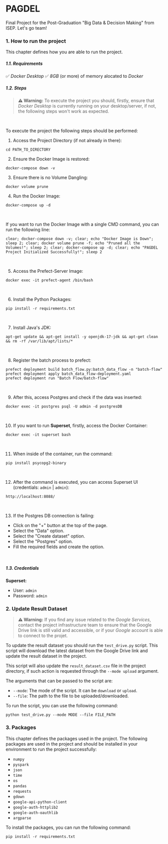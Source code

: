 # PAGDEL

Final Project for the Post-Graduation "Big Data &amp; Decision Making" from ISEP. 
Let's go team!
<br>

### 1. How to run the project

This chapter defines how you are able to run the project.

##### 1.1. Requirements
✅ *Docker Desktop*
✅ *8GB* (or more) of memory alocated to *Docker*

##### 1.2. Steps

>**⚠️ Warning:** To execute the project you should, firstly, ensure that *Docker  Desktop* is currently running on your desktop/server, if not, the following steps won't work as expected.

<br>

To execute the project the following steps should be performed:

1. Access the Project Directory (if not already in there):
```
cd PATH_TO_DIRECTORY
```

2. Ensure the Docker Image is restored:
```
docker-compose down -v
```

3. Ensure there is no Volume Dangling:
```
docker volume prune
```

4. Run the Docker Image:
```
docker-compose up -d  
```

<br>

If you want to run the Docker Image with a single CMD command, you can run the following line:
```
clear; docker-compose down -v; clear; echo "Docker Image is Down"; sleep 2; clear; docker volume prune -f; echo "Pruned all the Volumes!"; sleep 2; clear; docker-compose up -d; clear; echo "PAGDEL Project Initialized Successfully!"; sleep 2
``` 

<br>

5. Access the Prefect-Server Image:
```
docker exec -it prefect-agent /bin/bash      
```

<br>

6. Install the Python Packages:
```
pip install -r requirements.txt
```

<br>

7. Install Java's JDK:
```
apt-get update && apt-get install -y openjdk-17-jdk && apt-get clean && rm -rf /var/lib/apt/lists/*
```

<br>

8. Register the batch process to prefect:
```
prefect deployment build batch_flow.py:batch_data_flow -n "batch-flow"
prefect deployment apply batch_data_flow-deployment.yaml
prefect deployment run "Batch Flow/batch-flow"
```

<br>

9. After this, access Postgres and check if the data was inserted:
```
docker exec -it postgres psql -U admin -d postgresDB
```

<br>

10. If you want to run **Superset**, firstly, access the Docker Container:
```
docker exec -it superset bash
```

<br>

11. When inside of the container, run the command:
```
pip install psycopg2-binary
```

<br>

12. After the command is executed, you can access Superset UI (credentials: `admin` | `admin`):
```
http://localhost:8088/
```

<br>

13. If the Postgres DB connection is failing:

- Click on the "+" button at the top of the page.
- Select the "Data" option.
- Select the "Create dataset" option.
- Select the "Postgres" option.
- Fill the required fields and create the option.

<br>

##### 1.3. Credentials
**Superset:**
- User: `admin`
- Password: `admin`



### 2. Update Result Dataset

>**⚠️ Warning:** If you find any issue related to the *Google Services*, contact the project infrastructure team to ensure that the Google Drive link is still valid and accessible, or if your *Google* account is able to connect to the projet.

To update the result dataset you should run the `test_drive.py` script.
This script will download the latest dataset from the Google Drive link and update the result dataset in the project.

This script will also update the `result_dataset.csv` file in the project directory, if such action is requested through the `--mode upload` argument.

The arguments that can be passed to the script are:
- `--mode`: The mode of the script. It can be `download` or `upload`.
- `--file`: The path to the file to be uploaded/downloaded.

To run the script, you can use the following command:
```
python test_drive.py --mode MODE --file FILE_PATH
```



### 3. Packages

This chapter defines the packages used in the project.
The following packages are used in the project and should be installed in your environment to run the project successfully:

- `numpy`
- `pyspark`
- `json`
- `time`
- `os`
- `pandas`
- `requests`
- `gdown`
- `google-api-python-client` 
- `google-auth-httplib2` 
- `google-auth-oauthlib`
- `argparse`

To install the packages, you can run the following command:
```
pip install -r requirements.txt
```